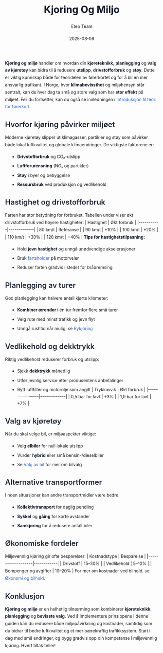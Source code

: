 ﻿---
title: "Kjoring Og Miljo"
date: 2025-08-06
draft: false
author: "Eteo Team"
description: "Guide to Kjoring Og Miljo for Norwegian driving theory exam."
categories: ["Driving Theory"]
tags: ["driving", "theory", "safety"]
featured_image: "/blog/kjoring-og-miljo/kjoring-og-miljo-image.svg"
---
<style>
/* Base text styling */
.article-content {
  font-family: 'Inter', -apple-system, BlinkMacSystemFont, 'Segoe UI', Roboto, Oxygen, Ubuntu, Cantarell, 'Open Sans', 'Helvetica Neue', sans-serif;
  line-height: 1.6;
  color: #1f2937;
  font-size: 16px;
}
/* Headers */
h1 {
  font-size: 2rem;
  font-weight: 700;
  margin: 2rem 0 1.5rem;
  color: #111827;
}
h2 {
  font-size: 1.5rem;
  font-weight: 600;
  margin: 2rem 0 1rem;
  color: #1f2937;
}
h3 {
  font-size: 1.25rem;
  font-weight: 600;
  margin: 1.5rem 0 0.75rem;
  color: #374151;
}
/* Paragraphs */
p {
  margin: 1rem 0;
  line-height: 1.7;
}
/* Lists */
ul, ol {
  margin: 1rem 0 1rem 1.5rem;
  padding-left: 1rem;
}
li {
  margin-bottom: 0.5rem;
  line-height: 1.6;
}
/* Bold and emphasis text */
strong, b {
  font-weight: 700 !important;
  color: #111827;
}
em, i {
  font-style: italic;
  color: #374151;
}
strong em, b i, em strong, i b {
  font-weight: 700 !important;
  font-style: italic;
  color: #111827;
}
/* Links */
a {
  color: #2563eb;
  text-decoration: none;
  transition: color 0.2s ease;
}
a:hover {
  color: #1d4ed8;
  text-decoration: underline;
}
/* Code blocks */
pre, code {
  font-family: 'SFMono-Regular', Consolas, 'Liberation Mono', Menlo, monospace;
  background-color: #f3f4f6;
  border-radius: 0.375rem;
  font-size: 0.875em;
}
pre {
  padding: 1rem;
  overflow-x: auto;
  margin: 1rem 0;
}
code {
  padding: 0.2em 0.4em;
}
/* Blockquotes */
blockquote {
  border-left: 4px solid #e5e7eb;
  margin: 1.5rem 0;
  padding: 0.75rem 1rem 0.75rem 1.5rem;
  background-color: #f9fafb;
  color: #4b5563;
  font-style: italic;
}
/* Tables */
table {
  margin: 1.5rem auto !important;
  border-collapse: collapse !important;
  width: 100% !important;
  max-width: 100%;
  box-shadow: 0 1px 3px rgba(0,0,0,0.1) !important;
  border-radius: 0.5rem !important;
  overflow: hidden !important;
  border: 1px solid #e5e7eb !important;
  display: table !important;
}
th, td {
  padding: 0.75rem 1.25rem !important;
  text-align: left !important;
  border: 1px solid #e5e7eb !important;
  vertical-align: top;
}
th {
  background-color: #f9fafb !important;
  font-weight: 600 !important;
  color: #111827 !important;
  text-transform: uppercase !important;
  font-size: 0.75rem !important;
  letter-spacing: 0.05em !important;
}
tr:nth-child(even) {
  background-color: #f9fafb !important;
}
tr:hover {
  background-color: #f3f4f6 !important;
}
/* Responsive adjustments */
@media (max-width: 768px) {
  .article-content {
    font-size: 15px;
  }
  h1 { font-size: 1.75rem; }
  h2 { font-size: 1.375rem; }
  h3 { font-size: 1.125rem; }
  table {
    display: block !important;
    overflow-x: auto !important;
    -webkit-overflow-scrolling: touch;
  }
}
</style>
**Kjøring og miljø** handler om hvordan din **kjøreteknikk**, **planlegging** og **valg av kjøretøy** kan bidra til å redusere **utslipp**, **drivstofforbruk** og **støy**. Dette er viktig kunnskap både for teoridelen av førerkortet og for å bli en mer ansvarlig trafikant.
I Norge, hvor **klimabevissthet** og miljøhensyn står sentralt, kan du hver dag ta små og store valg som har **stor effekt** på miljøet. 
Før du fortsetter, kan du også se innledningen i [Introduksjon til teori for førerkort](/blogs/teori/introduksjon-til-teori-for-forerkort "Introduksjon til teori for førerkort").
## Hvorfor kjøring påvirker miljøet
Moderne kjøretøy slipper ut klimagasser, partikler og støy som påvirker både lokal luftkvalitet og globale klimaendringer. De viktigste faktorene er:
* **Drivstofforbruk** og CO₂-utslipp
* **Luftforurensning** (NOₓ og partikler)
* **Støy** i byer og bebyggelse
* **Ressursbruk** ved produksjon og vedlikehold
## Hastighet og drivstofforbruk
Farten har stor betydning for forbruket. Tabellen under viser økt drivstofforbruk ved høyere hastigheter:
| Hastighet | Økt forbruk |
|-----------|-------------|
| 80 km/t   | Referanse   |
| 90 km/t   | +10%        |
| 100 km/t  | +20%        |
| 110 km/t  | +30%        |
| 120 km/t  | +40%        |
**Tips for hastighetstilpasning:**
* Hold **jevn hastighet** og unngå unødvendige akselerasjoner
* Bruk [fartsholder](/blogs/teori/fart-og-avstand "Fart og avstand - Sikker hastighet og stoppdistanse") på motorveier
* Reduser farten gradvis i stedet for bråbremsing
## Planlegging av turer
God planlegging kan halvere antall kjørte kilometer:
* **Kombiner ærender** i én tur fremfor flere små turer
* Velg rute med minst trafikk og jevn flyt
* Unngå rushtid når mulig; se [Bykjøring](/blogs/teori/bykjoring "Bykjøring - Guide til urban kjøring")
## Vedlikehold og dekktrykk
Riktig vedlikehold reduserer forbruk og utslipp:
* Sjekk **dekktrykk** månedlig
* Utfør jevnlig service etter produsentens anbefalinger
* Bytt luftfilter og motorolje som angitt
| Trykkavvik     | Økt forbruk |
|----------------|-------------|
| 0,5 bar for lavt | +3%        |
| 1,0 bar for lavt | +7%        |
## Valg av kjøretøy
Når du skal velge bil, er miljøaspekter viktige:
* Velg **elbiler** for null lokale utslipp
* Vurder **hybrid** eller små bensin-/dieselbiler
* Se [Valg av bil](/blogs/teori/valg-av-bil "Valg av bil - Fossil, hybrid eller elektrisk") for mer om bilvalg
## Alternative transportformer
I noen situasjoner kan andre transportmidler være bedre:
* **Kollektivtransport** for daglig pendling
* **Sykkel** og **gåing** for korte avstander
* **Samkjøring** for å redusere antall biler
## Økonomiske fordeler
Miljøvennlig kjøring gir ofte besparelser:
| Kostnadstype      | Besparelse |
|-------------------|------------|
| Drivstoff         | 15–30%     |
| Vedlikehold       | 5–10%      |
| Bompenger og avgifter | 10–20% |
For mer om kostnader ved bilhold, se [Økonomi og bilhold](/blogs/teori/okonomi-og-bilhold "Økonomi og bilhold - Kostnader og tips for økonomisk bilhold").
## Konklusjon
**Kjøring og miljø** er en helhetlig tilnærming som kombinerer **kjøreteknikk**, **planlegging** og **bevisste valg**. Ved å implementere prinsippene i denne guiden kan du redusere både miljøpåvirkning og kostnader, samtidig som du bidrar til bedre luftkvalitet og et mer bærekraftig trafikksystem.
Start i dag med små endringer, og bygg gradvis opp din kompetanse i miljøvennlig kjøring. Hvert tiltak teller!